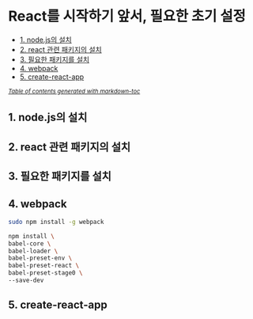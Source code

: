 # React를 시작하기 앞서, 필요한 초기 설정

- [1. node.js의 설치](#1-nodejs의-설치)
- [2. react 관련 패키지의 설치](#2-react-관련-패키지의-설치)
- [3. 필요한 패키지를 설치](#3-필요한-패키지를-설치)
- [4. webpack](#4-webpack)
- [5. create-react-app](#4-create-react-app)

<small><i><a href='http://ecotrust-canada.github.io/markdown-toc/'>Table of contents generated with markdown-toc</a></i></small>

## 1. node.js의 설치

## 2. react 관련 패키지의 설치

## 3. 필요한 패키지를 설치

## 4. webpack
```bash
sudo npm install -g webpack
```
```bash
npm install \
babel-core \
babel-loader \
babel-preset-env \
babel-preset-react \
babel-preset-stage0 \
--save-dev
```
## 5. create-react-app
